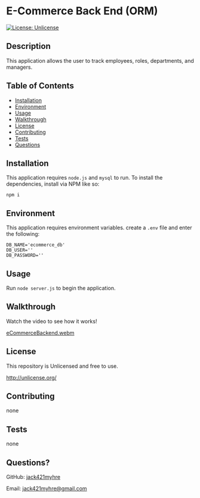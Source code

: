 # E-Commerce Back End (ORM)
[![License: Unlicense](https://img.shields.io/badge/license-Unlicense-blue.svg)](http://unlicense.org/)
## Description
This application allows the user to track employees, roles, departments, and managers.
## Table of Contents
* [Installation](#installation)
* [Environment](#environment)
* [Usage](#usage)
* [Walkthrough](#walkthrough)
* [License](#license)
* [Contributing](#contributing)
* [Tests](#tests)
* [Questions](#questions)
## Installation
This application requires `node.js` and `mysql` to run. To install the dependencies, install via NPM like so:
```
npm i
```
## Environment
This application requires environment variables. create a `.env` file and enter the following:
```
DB_NAME='ecommerce_db'
DB_USER=''
DB_PASSWORD=''
```

## Usage 
Run `node server.js` to begin the application.
## Walkthrough
Watch the video to see how it works!

[eCommerceBackend.webm](https://user-images.githubusercontent.com/73844213/194670527-014aea1a-e8a7-4ab0-8613-75070480b587.webm)

## License
This repository is Unlicensed and free to use.

http://unlicense.org/
## Contributing
none
## Tests
none
## Questions?
GitHub: [jack421myhre](https://github.com/jack421myhre)

Email: jack421myhre@gmail.com  
